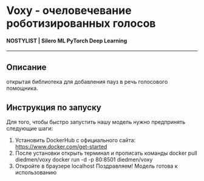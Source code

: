 # Voxy - очеловечевание роботизированных голосов
#### NOSTYLIST | Silero ML PyTorch  Deep Learning
***
## Описание
открытая библиотека для добавления пауз в речь голосового помощника.
## Инструкция по запуску
Для того, чтобы быстро запустить нашу модель нужно предпринять следующие шаги:
1) Установить DockerHub с официального сайта: https://www.docker.com/get-started
2) После установки открыть терминал и прописать команды
  docker pull diedmen/voxy
  docker run -d -p 80:8501 diedmen/voxy
3) Откройте в браузере localhost
Поздравляем! Модель готова к использованию

